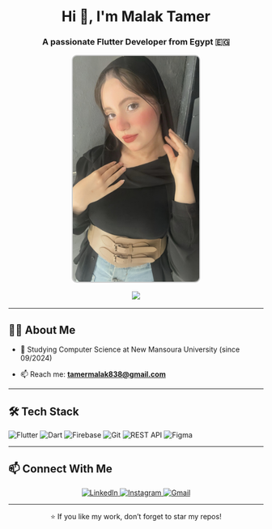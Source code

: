 
<h1 align="center">Hi 👋, I'm Malak Tamer</h1>
<h3 align="center">A passionate Flutter Developer from Egypt 🇪🇬</h3>

<p align="center">
  <img src="malokty.jpeg" alt="Malak Tamer" width="250" style="border-radius: 10px; border: 2px solid #ccc;" />
</p>

<p align="center">
  <img src="https://readme-typing-svg.herokuapp.com?color=36BCF7&lines=Mobile+App+Developer;Flutter+%26+Dart+Expert;Clean+Code+Lover;Team+Contributor;Always+Learning+🚀" />
</p>

---

## 🧑‍💻 About Me

[//]: # (- 🔭 Flutter Developer at **Almasader Alaqamia**)
- 🌱 Studying Computer Science at  New Mansoura University (since 09/2024)

[//]: # (- 💼 Previous Flutter Training at **Alalmiya Alhura Company** &#40;09/2024 – 04/2024&#41;)
[//]: # (- 🧑‍🏫 Mentor at **Circle Flutter** &#40;student activity&#41;)
[//]: # (- 👥 Collaborated with the team at **Breakin Point**)
[//]: # (- 🏆 Named **Super Developer of the Month &#40;July&#41;** at Almasader – [View post]&#40;https://www.linkedin.com/posts/almasader4it_superdeveloperofthemonth-almasaderalraqmiateam-activity-7357708060645015552-23B2?utm_source=share&utm_medium=member_desktop&rcm=ACoAADxVDjEBmpxmKFqTAirT05YcBlLekIFgk84&#41;)
[//]: # (- 📄 [Show My CV]&#40;https://flowcv.com/resume/csomeeg7uwnq&#41;)
- 📫 Reach me: **tamermalak838@gmail.com**

---

## 🛠️ Tech Stack

![Flutter](https://img.shields.io/badge/Flutter-02569B?style=for-the-badge&logo=flutter&logoColor=white)
![Dart](https://img.shields.io/badge/Dart-0175C2?style=for-the-badge&logo=dart&logoColor=white)
![Firebase](https://img.shields.io/badge/Firebase-FFCA28?style=for-the-badge&logo=firebase&logoColor=black)
![Git](https://img.shields.io/badge/Git-F05032?style=for-the-badge&logo=git&logoColor=white)
![REST API](https://img.shields.io/badge/REST-API-FF6F00?style=for-the-badge)
![Figma](https://img.shields.io/badge/Figma-F24E1E?style=for-the-badge&logo=figma&logoColor=white)

---

[//]: # ()
[//]: # (## 📱 Projects)

[//]: # ()
[//]: # (- 🎉 [جادر - Party/Event Booking App &#40;Android/iOS&#41;]&#40;https://play.google.com/store/apps/details?id=com.masader.jader.jader&#41;)

[//]: # (- 🚚 [نقیل - Employee Transfer App]&#40;https://play.google.com/store/apps/details?id=com.masader.naqel.naqel&#41;)

[//]: # (- 🏍 [دبابك - Motorcycle Trade App]&#40;https://play.google.com/store/apps/details?id=com.masader.dbabk&#41;)

[//]: # (- 🏗 [أعمال الخليج - Construction Rental App]&#40;https://play.google.com/store/apps/details?id=com.masader.gulfBussiness&#41;)

[//]: # (- ⚖ [وثاق - Legal Consultation App]&#40;https://play.google.com/store/apps/details?id=com.masader.weissak&#41;)

[//]: # (- 🛍 [بلدنا - Advertising & Commerce App]&#40;https://play.google.com/store/apps/details?id=com.masader.baladna&#41;)

[//]: # ()
[//]: # (---)

[//]: # (##` 📊 GitHub Stats)

[//]: # ()
[//]: # (<p align="center">)

[//]: # (  <img src="https://github-readme-stats.vercel.app/api?username=mvlvk._.tamer&show_icons=true&theme=tokyonight" height="165">)

[//]: # (  <img src="https://github-readme-stats.vercel.app/api/top-langs/?username=mvlvk._.tamer&layout=compact&theme=tokyonight" height="165">)

[//]: # (</p>)

[//]: # ()
[//]: # (---`)

## 📫 Connect With Me

<p align="center">
  <a href="https://www.linkedin.com/in/malak-tamer-477468354/" target="_blank">
    <img alt="LinkedIn" src="https://img.shields.io/badge/LinkedIn-Malak%20STamer-blue?style=for-the-badge&logo=linkedin">
  </a>
  <a href="https://www.instagram.com/mvlvk._.tamer/" target="_blank">
    <img alt="Instagram" src="https://img.shields.io/badge/Instagram-mvlvk._.tamer-E1306C?style=for-the-badge&logo=instagram&logoColor=white">
  </a>
  <a href="mailto:tamermalak838@gmail.com">
    <img alt="Gmail" src="https://img.shields.io/badge/Email-tamermalak838@gmail.com-D14836?style=for-the-badge&logo=gmail&logoColor=white">
  </a>
</p>

---

<p align="center">⭐️ If you like my work, don’t forget to star my repos!</p>
